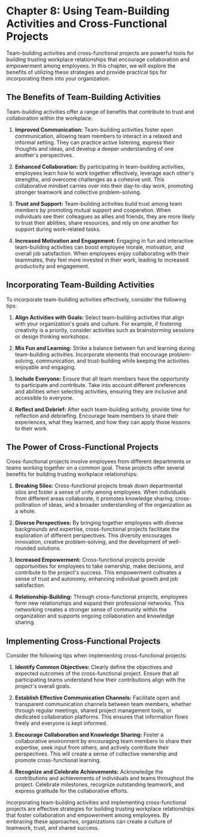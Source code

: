 Chapter 8: Using Team-Building Activities and Cross-Functional Projects
=======================================================================

Team-building activities and cross-functional projects are powerful tools for building trusting workplace relationships that encourage collaboration and empowerment among employees. In this chapter, we will explore the benefits of utilizing these strategies and provide practical tips for incorporating them into your organization.

The Benefits of Team-Building Activities
----------------------------------------

Team-building activities offer a range of benefits that contribute to trust and collaboration within the workplace:

1. **Improved Communication:** Team-building activities foster open communication, allowing team members to interact in a relaxed and informal setting. They can practice active listening, express their thoughts and ideas, and develop a deeper understanding of one another's perspectives.

2. **Enhanced Collaboration:** By participating in team-building activities, employees learn how to work together effectively, leverage each other's strengths, and overcome challenges as a cohesive unit. This collaborative mindset carries over into their day-to-day work, promoting stronger teamwork and collective problem-solving.

3. **Trust and Support:** Team-building activities build trust among team members by promoting mutual support and cooperation. When individuals see their colleagues as allies and friends, they are more likely to trust their abilities, share resources, and rely on one another for support during work-related tasks.

4. **Increased Motivation and Engagement:** Engaging in fun and interactive team-building activities can boost employee morale, motivation, and overall job satisfaction. When employees enjoy collaborating with their teammates, they feel more invested in their work, leading to increased productivity and engagement.

Incorporating Team-Building Activities
--------------------------------------

To incorporate team-building activities effectively, consider the following tips:

1. **Align Activities with Goals:** Select team-building activities that align with your organization's goals and culture. For example, if fostering creativity is a priority, consider activities such as brainstorming sessions or design thinking workshops.

2. **Mix Fun and Learning:** Strike a balance between fun and learning during team-building activities. Incorporate elements that encourage problem-solving, communication, and trust-building while keeping the activities enjoyable and engaging.

3. **Include Everyone:** Ensure that all team members have the opportunity to participate and contribute. Take into account different preferences and abilities when selecting activities, ensuring they are inclusive and accessible to everyone.

4. **Reflect and Debrief:** After each team-building activity, provide time for reflection and debriefing. Encourage team members to share their experiences, what they learned, and how they can apply those lessons to their work.

The Power of Cross-Functional Projects
--------------------------------------

Cross-functional projects involve employees from different departments or teams working together on a common goal. These projects offer several benefits for building trusting workplace relationships:

1. **Breaking Silos:** Cross-functional projects break down departmental silos and foster a sense of unity among employees. When individuals from different areas collaborate, it promotes knowledge sharing, cross-pollination of ideas, and a broader understanding of the organization as a whole.

2. **Diverse Perspectives:** By bringing together employees with diverse backgrounds and expertise, cross-functional projects facilitate the exploration of different perspectives. This diversity encourages innovation, creative problem-solving, and the development of well-rounded solutions.

3. **Increased Empowerment:** Cross-functional projects provide opportunities for employees to take ownership, make decisions, and contribute to the project's success. This empowerment cultivates a sense of trust and autonomy, enhancing individual growth and job satisfaction.

4. **Relationship-Building:** Through cross-functional projects, employees form new relationships and expand their professional networks. This networking creates a stronger sense of community within the organization and supports ongoing collaboration and knowledge sharing.

Implementing Cross-Functional Projects
--------------------------------------

Consider the following tips when implementing cross-functional projects:

1. **Identify Common Objectives:** Clearly define the objectives and expected outcomes of the cross-functional project. Ensure that all participating teams understand how their contributions align with the project's overall goals.

2. **Establish Effective Communication Channels:** Facilitate open and transparent communication channels between team members, whether through regular meetings, shared project management tools, or dedicated collaboration platforms. This ensures that information flows freely and everyone is kept informed.

3. **Encourage Collaboration and Knowledge Sharing:** Foster a collaborative environment by encouraging team members to share their expertise, seek input from others, and actively contribute their perspectives. This will create a sense of collective ownership and promote cross-functional learning.

4. **Recognize and Celebrate Achievements:** Acknowledge the contributions and achievements of individuals and teams throughout the project. Celebrate milestones, recognize outstanding teamwork, and express gratitude for the collaborative efforts.

Incorporating team-building activities and implementing cross-functional projects are effective strategies for building trusting workplace relationships that foster collaboration and empowerment among employees. By embracing these approaches, organizations can create a culture of teamwork, trust, and shared success.
